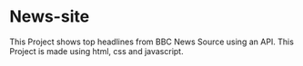 # News-site
This Project shows top headlines from BBC News Source using an API.
This Project is made using html, css and javascript.
